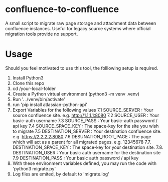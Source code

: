 # confluence-to-confluence
A small script to migrate raw page storage and attachment data between confluence instances. Useful for legacy source systems where official migration tools provide no support.

# Usage
Should you feel motivated to use this tool, the folllowing setup is required. 

1. Install Python3
2. Clone this repo
3. cd /your-local-folder
4. Create a Python virtual environment (python3 -m venv .venv)
5. Run '. ./venv/bin/activate'
6. run 'pip install atlassian-python-api'
7. Export Variables for the following values
7.1 SOURCE_SERVER : Your source confluence site. e.g. http://1.1.1.1:8080
7.2 SOURCE_USER : Your basic-auth username
7.3 SOURCE_PASS : Your basic-auth password / api key
7.4 SOURCE_SPACE_KEY : The space-key for the site you wish to migrate
7.5 DESTINATION_SERVER : Your destination confluence site. e.g. https://2.2.2.2:8080
7.6 DESUNATION_ROOT_PAGE : The page which will act as a parent for all migrated pages. e.g. 12345678
7.7. DESTINATION_SPACE_KEY : The space-key for your destination site. 
7.8. DESTINATION_USER : Your basic auth username for the destination site
7.9 DESTINATION_PASS : Your basic auth password / api key
8. With these environment variables defined, you may run the code with 'python3 migrate.py' 
9. Log files are emited, by default to 'migrate.log'